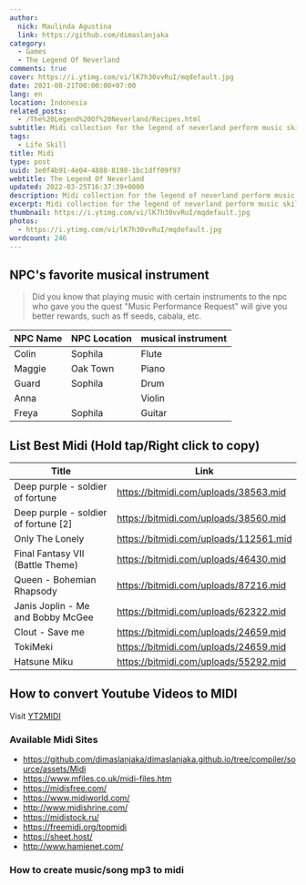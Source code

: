 ```yaml
---
author:
  nick: Maulinda Agustina
  link: https://github.com/dimaslanjaka
category:
  - Games
  - The Legend Of Neverland
comments: true
cover: https://i.ytimg.com/vi/lK7h30vvRuI/mqdefault.jpg
date: 2021-08-21T00:00:00+07:00
lang: en
location: Indonesia
related_posts:
  - /The%20Legend%20Of%20Neverland/Recipes.html
subtitle: Midi collection for the legend of neverland perform music skill
tags:
  - Life Skill
title: Midi
type: post
uuid: 3e0f4b91-4e04-4888-8198-1bc1dff09f97
webtitle: The Legend Of Neverland
updated: 2022-03-25T16:37:39+0000
description: Midi collection for the legend of neverland perform music skill
excerpt: Midi collection for the legend of neverland perform music skill
thumbnail: https://i.ytimg.com/vi/lK7h30vvRuI/mqdefault.jpg
photos:
  - https://i.ytimg.com/vi/lK7h30vvRuI/mqdefault.jpg
wordcount: 246
---
```


## NPC's favorite musical instrument

> Did you know that playing music with certain instruments to the npc who gave you the quest "Music Performance Request" will give you better rewards, such as ff seeds, cabala, etc.

| NPC Name | NPC Location | musical instrument |
| -------- | ------------ | ------------------ |
| Colin    | Sophila      | Flute              |
| Maggie   | Oak Town     | Piano              |
| Guard    | Sophila      | Drum               |
| Anna     |              | Violin             |
| Freya    | Sophila      | Guitar             |

## List Best Midi (Hold tap/Right click to copy)

| Title                                | Link                                   |
| ------------------------------------ | -------------------------------------- |
| Deep purple - soldier of fortune     | https://bitmidi.com/uploads/38563.mid  |
| Deep purple - soldier of fortune [2] | https://bitmidi.com/uploads/38560.mid  |
| Only The Lonely                      | https://bitmidi.com/uploads/112561.mid |
| Final Fantasy VII (Battle Theme)     | https://bitmidi.com/uploads/46430.mid  |
| Queen - Bohemian Rhapsody            | https://bitmidi.com/uploads/87216.mid  |
| Janis Joplin - Me and Bobby McGee    | https://bitmidi.com/uploads/62322.mid  |
| Clout - Save me                      | https://bitmidi.com/uploads/24659.mid  |
| TokiMeki                             | https://bitmidi.com/uploads/24659.mid  |
| Hatsune Miku                         | https://bitmidi.com/uploads/55292.mid  |

## How to convert Youtube Videos to MIDI
Visit [YT2MIDI](https://youtube2midi.github.io/)

### Available Midi Sites
- https://github.com/dimaslanjaka/dimaslanjaka.github.io/tree/compiler/source/assets/Midi
- https://www.mfiles.co.uk/midi-files.htm
- https://midisfree.com/
- https://www.midiworld.com/
- http://www.midishrine.com/
- https://midistock.ru/
- https://freemidi.org/topmidi
- https://sheet.host/
- http://www.hamienet.com/

### How to create music/song mp3 to midi

<amp-youtube
      id="video-container-7"
      data-videoid="tik3ZFwFsJA"
      width="480"
      height="270"
      layout="responsive"
    >
      <amp-img
        src="https://img.youtube.com/vi/tik3ZFwFsJA/sddefault.jpg"
        placeholder
        layout="fill"
      />
    </amp-youtube>

<amp-youtube
      id="video-container-8"
      data-videoid="kIXXv8oUqOc"
      width="480"
      height="270"
      layout="responsive"
    >
      <amp-img
        src="https://img.youtube.com/vi/kIXXv8oUqOc/sddefault.jpg"
        placeholder
        layout="fill"
      />
    </amp-youtube>
